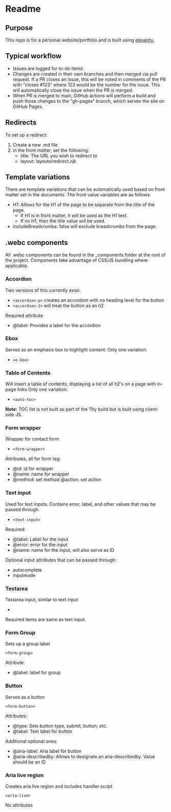 # Readme

## Purpose

This repo is for a personal website/portfolio and is built using [eleventy.](https://www.11ty.dev/)

## Typical workflow

- Issues are logged for to-do items
- Changes are created in their own branches and then merged via pull request. If a PR closes an issue, this will be noted in comments of the PR with "closes #123" where 123 would be the number for the issue. This will automatically close the issue when the PR is merged.
- When PR is merged to main, GitHub actions will perform a build and push those changes to the "gh-pages" branch, which serves the site on GitHub Pages.

## Redirects

To set up a redirect:

1. Create a new .md file
2. in the front matter, set the following:
    - title: The URL you wish to redirect to
    - layout: layouts/redirect.njk

## Template variations

There are template variations that can be automatically used based on front matter set in the documents. The front value variables are as follows:

- H1: Allows for the H1 of the page to be separate from the title of the page.
    - If H1 is in front matter, it will be used as the H1 text.
    - If no H1, then the title value will be used.
- includeBreadcrumbs: false will exclude breadcrumbs from the page.

## .webc components

All .webc components can be found in the _components folder at the root of the project. Components take advantage of CSS/JS bundling where applicable.

### Accordion

Two versions of this currently exist:

- ``<accordion-p>`` creates an accordion with no heading level for the button
- ``<accordion-2>`` will treat the button as an h2

Required attribute

- @label: Provides a label for the accordion 

### Ebox

Serves as an emphasis box to highlight content. Only one variation:

- ``<e-box>``

### Table of Contents

Will insert a table of contents, displaying a list of all h2's on a page with in-page links Only one variation:

- ``<auto-toc>``

**Note:** TOC list is not built as part of the 11ty build but is built using client-side JS.

### Form wrapper

Wrapper for contact form

- ``<form-wrapper>``

Attributes, all for form tag:

- @id: id for wrapper
- @name: name for wrapper
- @method: set method
@action: set action

### Text input

Used for text inputs. Contains error, label, and other values that may be passed through.

- ``<text-input>``

Required:

- @label: Label for the input
- @error: error for the input
- @name: name for the input, will also serve as ID

Optional input attributes that can be passed through:

- autocomplete
- inputmode

### Textarea

Textarea input, similar to text input

- <text-area>

Required items are same as text input.

### Form Group

Sets up a group label

``<form-group>``

Attribute:

- @label: label for group

### Button

Serves as a button

``<form-button>``

Attributes:

- @type: Sets button type, submit, button, etc.
- @label: Text label for button

Additional optional ones:

- @aria-label: Aria label for button
- @aria-describedby: Allows to designate an aria-describedby. Value should be an ID

### Aria live region

Creates aria live region and includes handler script

``<aria-live>``

No attributes

